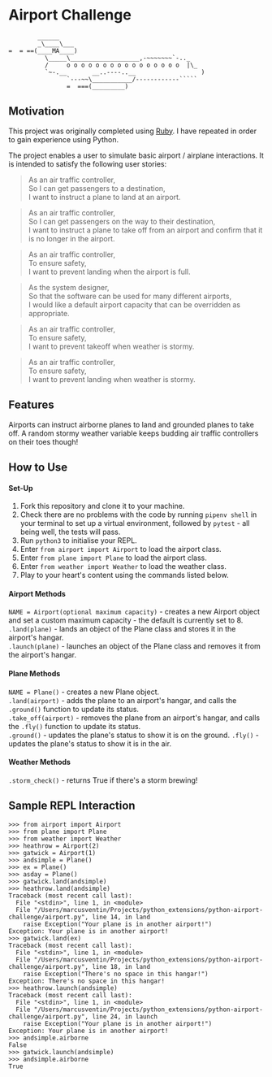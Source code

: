 Airport Challenge
=================

```
        ______
        _\____\___
=  = ==(____MA____)
          \_____\___________________,-~~~~~~~`-.._
          /     o o o o o o o o o o o o o o o o  |\_
          `~-.__       __..----..__                  )
                `---~~\___________/------------`````
                =  ===(_________)

```

## Motivation
This project was originally completed using [Ruby](https://github.com/marcusventin/airport_challenge). I have repeated in order to gain experience using Python.  

The project enables a user to simulate basic airport / airplane interactions. It is intended to satisfy the following user stories:

> As an air traffic controller,  
> So I can get passengers to a destination,  
> I want to instruct a plane to land at an airport.

> As an air traffic controller,  
> So I can get passengers on the way to their destination,  
> I want to instruct a plane to take off from an airport and confirm that it is no longer in the airport.

> As an air traffic controller,  
> To ensure safety,  
> I want to prevent landing when the airport is full.

> As the system designer,  
> So that the software can be used for many different airports,  
> I would like a default airport capacity that can be overridden as appropriate.

> As an air traffic controller,  
> To ensure safety,  
> I want to prevent takeoff when weather is stormy.

> As an air traffic controller,  
> To ensure safety,  
> I want to prevent landing when weather is stormy.

## Features
Airports can instruct airborne planes to land and grounded planes to take off. A random stormy weather variable keeps budding air traffic controllers on their toes though!

## How to Use
#### Set-Up
1. Fork this repository and clone it to your machine.
2. Check there are no problems with the code by running `pipenv shell` in your terminal to set up a virtual environment, followed by `pytest` - all being well, the tests will pass.
3. Run `python3` to initialise your REPL.
4. Enter `from airport import Airport` to load the airport class.
5. Enter `from plane import Plane` to load the airport class.
6. Enter `from weather import Weather` to load the weather class.
7. Play to your heart's content using the commands listed below.

#### Airport Methods
`NAME = Airport(optional maximum capacity)` - creates a new Airport object and set a custom maximum capacity - the default is currently set to 8.  
`.land(plane)` - lands an object of the Plane class and stores it in the airport's hangar.  
`.launch(plane)` - launches an object of the Plane class and removes it from the airport's hangar.  

#### Plane Methods
`NAME = Plane()` - creates a new Plane object.  
`.land(airport)` - adds the plane to an airport's hangar, and calls the `.ground()` function to update its status.  
`.take_off(airport)` - removes the plane from an airport's hangar, and calls the `.fly()` function to update its status.  
`.ground()` - updates the plane's status to show it is on the ground.
`.fly()` - updates the plane's status to show it is in the air.

#### Weather Methods
`.storm_check()` - returns True if there's a storm brewing!

## Sample REPL Interaction
```
>>> from airport import Airport
>>> from plane import Plane
>>> from weather import Weather
>>> heathrow = Airport(2)
>>> gatwick = Airport(1)
>>> andsimple = Plane()
>>> ex = Plane()
>>> asday = Plane()
>>> gatwick.land(andsimple)
>>> heathrow.land(andsimple)
Traceback (most recent call last):
  File "<stdin>", line 1, in <module>
  File "/Users/marcusventin/Projects/python_extensions/python-airport-challenge/airport.py", line 14, in land
    raise Exception("Your plane is in another airport!")
Exception: Your plane is in another airport!
>>> gatwick.land(ex)
Traceback (most recent call last):
  File "<stdin>", line 1, in <module>
  File "/Users/marcusventin/Projects/python_extensions/python-airport-challenge/airport.py", line 18, in land
    raise Exception("There's no space in this hangar!")
Exception: There's no space in this hangar!
>>> heathrow.launch(andsimple)
Traceback (most recent call last):
  File "<stdin>", line 1, in <module>
  File "/Users/marcusventin/Projects/python_extensions/python-airport-challenge/airport.py", line 24, in launch
    raise Exception("Your plane is in another airport!")
Exception: Your plane is in another airport!
>>> andsimple.airborne
False
>>> gatwick.launch(andsimple)
>>> andsimple.airborne
True
```
